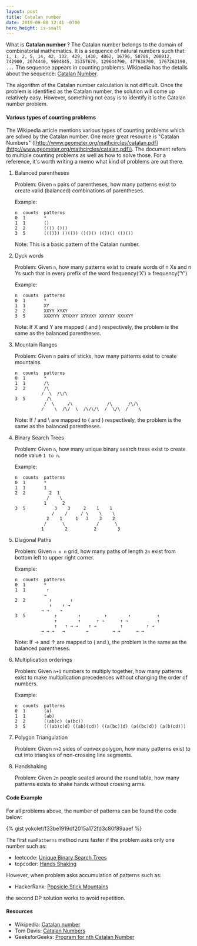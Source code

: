 ```yaml
---
layout: post
title: Catalan number
date: 2019-09-08 12:41 -0700
hero_height: is-small
---
```


What is __Catalan number__ ?
The Catalan number belongs to the domain of combinatorial mathematics.
It is a sequence of natural numbers such that:
`1, 1, 2, 5, 14, 42, 132, 429, 1430, 4862, 16796, 58786, 208012, 742900, 2674440, 9694845, 35357670, 129644790, 477638700, 1767263190, ...`
The sequence appears in counting problems.
Wikipedia has the details about the sequence: [Catalan Number](https://en.wikipedia.org/wiki/Catalan_number).

The algorithm of the Catalan number calculation is not difficult.
Once the problem is identified as the Catalan number,
the solution will come up relatively easy.
However, something not easy is to identify it is the Catalan number problem.

#### Various types of counting problems

The Wikipedia article mentions various types of counting problems which are solved by the Catalan number.
One more great resource is "Catalan Numbers" ([http://www.geometer.org/mathcircles/catalan.pdf](http://www.geometer.org/mathcircles/catalan.pdf)).
The document refers to multiple counting problems as well as how to solve those.
For a reference, it's worth writing a memo what kind of problems are out there.

1. Balanced parentheses

    Problem: Given `n` pairs of parentheses, how many patterns exist to create
    valid (balanced) combinations of parentheses.
    
    Example:
    
    ```
    n  counts  patterns
    0  1       *
    1  1       ()
    2  2       (()) ()()
    3  5       ((())) ()(()) ()()() (())() (()())
    ```
    
    Note: This is a basic pattern of the Catalan number.
    
2. Dyck words

    Problem: Given `n`, how many patterns exist to create words of n Xs and n Ys such that
    in every prefix of the word frequency(‘X’) ≥ frequency(‘Y’)
    
    Example:
    
    ```
    n  counts  patterns
    0  1       *
    1  1       XY
    2  2       XXYY XYXY
    3  5       XXXYYY XYXXYY XYXYXY XXYYXY XXYXYY
    ```
    
    Note: If X and Y are mapped ( and ) respectively, the problem is the same as
    the balanced parentheses.
    
3. Mountain Ranges

    Problem: Given `n` pairs of sticks, how many patterns exist to create mountains.
    
    ```
    n  counts  patterns
    0  1       *
    1  1       /\
    2  2       /\
              /  \  /\/\
    3  5        /\
               /  \     /\             /\      /\/\
              /    \  /\/  \  /\/\/\  /  \/\  /    \
    ```

    Note: If / and \ are mapped to ( and ) respectively, the problem is the same as
    the balanced parentheses.
 
4. Binary Search Trees

    Problem: Given `n`, how many unique binary search tress exist to create node value `1 to n`.

    Example:
    ```
    n  counts  patterns
    0  1       *
    1  1       1
    2  2         2  1
                /    \
               1      2
    3  5           3    3     2    1    1
                  /    /     / \    \    \
                2    1     1   3    3    2
               /      \            /      \
              1        2          2        3
    ```
    
5. Diagonal Paths

    Problem: Given `n x n` grid, how many paths of length `2n` exist from bottom left to upper right corner.
 
    Example:
    ```
    n  counts  patterns
    0  1       *
    1  1        ↑
               →
    2  2         ↑       ↑
                 ↑    ↑ →
              → →    →
    3  5           ↑        ↑         ↑        ↑          ↑
                   ↑        ↑      ↑ →      ↑ →           ↑
                   ↑   ↑ → →    ↑ →         ↑         ↑ →
              → → →   →        →         → →      → →
    ```

    Note: If → and ↑ are mapped to ( and ), the problem is the same as the
    balanced parentheses.
 
6. Multiplication orderings

    Problem: Given `n+1` numbers to multiply together, how many patterns exist to make multiplication
    precedences without changing the order of numbers.

    Example:
  
    ```
    n  counts  patterns
    0  1       (a)
    1  1       (ab)
    2  2       ((ab)c) (a(bc))
    3  5       (((ab)c)d) ((ab)(cd)) ((a(bc))d) (a((bc)d)) (a(b(cd)))
    ```
 
7. Polygon Triangulation

    Problem: Given `n+2` sides of convex polygon, how many patterns exist to cut into
    triangles of non-crossing line segments.
 
8. Handshaking

    Problem: Given `2n` people seated around the round table, how many patterns exists to
    shake hands without crossing arms.

#### Code Example

For all problems above, the number of patterns can be found the code below:

{% gist yokolet/f33be1919df2015a172fd3c80f89aaef %}

The first `numPatterns` method runs faster if the problem asks only one number such as:

- leetcode: [Unique Binary Search Trees](https://leetcode.com/problems/unique-binary-search-trees/)
- topcoder: [Hands Shaking](https://community.topcoder.com/stat?c=problem_statement&pm=7868&rd=10777)

However, when problem asks accumulation of patterns such as:

- HackerRank: [Popsicle Stick Mountains](https://www.hackerrank.com/contests/walmart-codesprint-algo/challenges/popsicle-stick-mountains)

the second DP solution works to avoid repetition.

#### Resources

- Wikipedia: [Catalan number](https://en.wikipedia.org/wiki/Catalan_number)
- Tom Davis: [Catalan Numbers](http://www.geometer.org/mathcircles/catalan.pdf)
- GeeksforGeeks: [Program for nth Catalan Number](https://www.geeksforgeeks.org/program-nth-catalan-number/)
